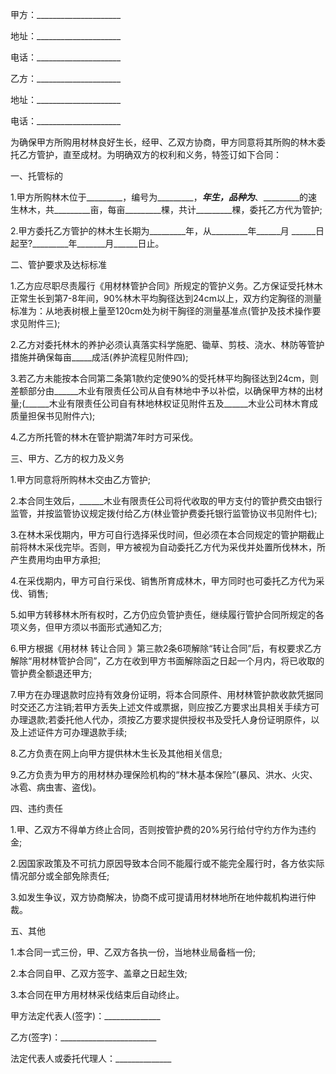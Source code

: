 
 


甲方：_____________________


地址：_____________________


电话：_____________________


乙方：_____________________


地址：_____________________


电话：_____________________


为确保甲方所购用材林良好生长，经甲、乙双方协商，甲方同意将其所购的林木委托乙方管护，直至成材。为明确双方的权利和义务，特签订如下合同：


一、托管标的


1.甲方所购林木位于_________，编号为_________，_________年生，品种为_________、_________的速生林木，共_________亩，每亩_________棵，共计_________棵，委托乙方代为管护;


2.甲方委托乙方管护的林木生长期为_________年，从_________年______月 ______日起至?_________年_______月______日止。


二、管护要求及达标标准


1.乙方应尽职尽责履行《用材林管护合同》所规定的管护义务。乙方保证受托林木正常生长到第7-8年间，90%林木平均胸径达到24cm以上，双方约定胸径的测量标准为：从地表树根上量至120cm处为树干胸径的测量基准点(管护及技术操作要求见附件三);


2.乙方对委托林木的养护必须认真落实科学施肥、锄草、剪枝、浇水、林防等管护措施并确保每亩_____成活(养护流程见附件四);


3.若乙方未能按本合同第二条第1款约定使90%的受托林平均胸径达到24cm，则差额部分由______木业有限责任公司从自有林地中予以补偿，以确保甲方林的出材量;(______木业有限责任公司自有林地林权证见附件五及______木业公司林木育成质量担保书见附件六);


4.乙方所托管的林木在管护期満7年时方可采伐。


三、甲方、乙方的权力及义务


1.甲方同意将所购林木交由乙方管护;


2.本合同生效后，______木业有限责任公司将代收取的甲方支付的管护费交由银行监管，并按监管协议规定拨付给乙方(林业管护费委托银行监管协议书见附件七);


3.在林木采伐期内，甲方可自行选择采伐时间，但必须在本合同规定的管护期截止前将林木采伐完毕。否则，甲方被视为自动委托乙方代为采伐并处置所伐林木，所产生费用均由甲方承担;


4.在采伐期内，甲方可自行采伐、销售所育成林木，甲方同时也可委托乙方代为采伐、销售;


5.如甲方转移林木所有权时，乙方仍应负管护责任，继续履行管护合同所规定的各项义务，但甲方须以书面形式通知乙方;


6.甲方根据《用材林
转让合同
》第三款2条6项解除“转让合同”后，有权要求乙方解除“用材林管护合同”，乙方在收到甲方书面解除函之日起一个月内，将已收取的管护费全额退还甲方;


7.甲方在办理退款时应持有效身份证明，将本合同原件、用材林管护款收款凭据同时交还乙方注销;若甲方丢失上述文件或票据，则应按乙方要求出具相关手续方可办理退款;若委托他人代办，须按乙方要求提供授权书及受托人身份证明原件，以及上述证件方可办理退款手续;


8.乙方负责在网上向甲方提供林木生长及其他相关信息;


9.乙方负责为甲方的用材林办理保险机构的“林木基本保险”(暴风、洪水、火灾、冰雹、病虫害、盗伐)。


四、违约责任


1.甲、乙双方不得单方终止合同，否则按管护费的20%另行给付守约方作为违约金;


2.因国家政策及不可抗力原因导致本合同不能履行或不能完全履行时，各方依实际情况部分或全部免除责任;


3.如发生争议，双方协商解决，协商不成可提请用材林地所在地仲裁机构进行仲裁。


五、其他


1.本合同一式三份，甲、乙双方各执一份，当地林业局备档一份;


2.本合同自甲、乙双方签字、盖章之日起生效;


3.本合同在甲方用材林采伐结束后自动终止。


甲方法定代表人(签字)：______________


乙方(签字)：________________________


法定代表人或委托代理人：______________




 


 

 
 
 
 
 
  


  
 

  


  


  
 
 
 
 

